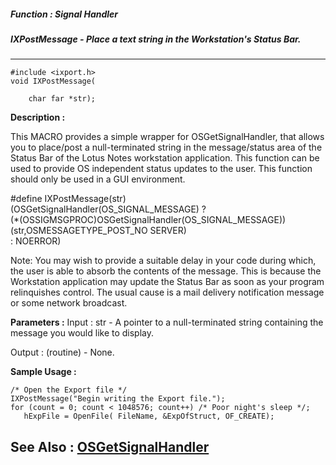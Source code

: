##### Function : Signal Handler
##### IXPostMessage - Place a text string in the Workstation's Status Bar.
---
```
#include <ixport.h>
void IXPostMessage(

	char far *str);
```
**Description :**

This MACRO provides a simple wrapper for OSGetSignalHandler, that allows you to 
place/post a null-terminated string in the message/status area of the Status 
Bar of the Lotus Notes workstation application.  This function can be used to 
provide OS independent status updates to the user.  This function should only 
be used in a GUI environment.  

#define IXPostMessage(str) \
(OSGetSignalHandler(OS_SIGNAL_MESSAGE) ? \
(*(OSSIGMSGPROC)OSGetSignalHandler(OS_SIGNAL_MESSAGE))(str,OSMESSAGETYPE_POST_NO
SERVER)\
 : NOERROR)

Note: You may wish to provide a suitable delay in your code during which, the 
user is able to absorb the contents of the message.  This is because the 
Workstation application may update the Status Bar as soon as your program 
relinquishes control.  The usual cause is a mail delivery notification message 
or some network broadcast.

**Parameters :**
Input :
str  -  A pointer to a null-terminated string containing the message you would like to display.

Output :
(routine)  -  None.



**Sample Usage :**
```
/* Open the Export file */
IXPostMessage("Begin writing the Export file.");
for (count = 0; count < 1048576; count++) /* Poor night's sleep */;
   hExpFile = OpenFile( FileName, &ExpOfStruct, OF_CREATE);
```
**See Also :**
[OSGetSignalHandler](/reference/Func/OSGetSignalHandler)
---
